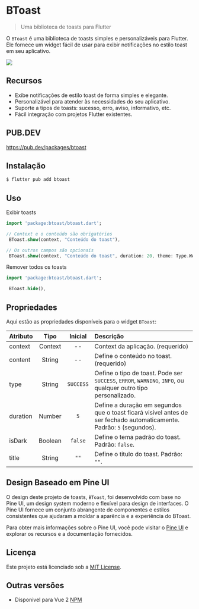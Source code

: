 # BToast

> Uma biblioteca de toasts para Flutter

O `BToast` é uma biblioteca de toasts simples e personalizáveis para Flutter. Ele fornece um widget fácil de usar para exibir notificações no estilo toast em seu aplicativo.

![](https://raw.githubusercontent.com/BtreeDevelopers/btoastflutter/main/exemplo.gif)

## Recursos

- Exibe notificações de estilo toast de forma simples e elegante.
- Personalizável para atender às necessidades do seu aplicativo.
- Suporte a tipos de toasts: sucesso, erro, aviso, informativo, etc.
- Fácil integração com projetos Flutter existentes.

## PUB.DEV

https://pub.dev/packages/btoast

## Instalação

```bash
$ flutter pub add btoast
```

## Uso

Exibir toasts
```dart
import 'package:btoast/btoast.dart';

// Context e o conteúdo são obrigatórios 
 BToast.show(context, "Conteúdo do toast"),

// Os outros campos são opcionais 
 BToast.show(context, "Conteúdo do toast", duration: 20, theme: Type.WARNING, isDark: true,title: 'Teste');
```

Remover todos os toasts
```dart
import 'package:btoast/btoast.dart';

 BToast.hide(),
```

## Propriedades

Aqui estão as propriedades disponíveis para o widget `BToast`:

| Atributo |  Tipo   |  Inicial  | Descrição                                                                                                                       |
| :------- | :-----: | :-------: | :------------------------------------------------------------------------------------------------------------------------------ |
| context  | Context  |    --     | Context da aplicação. (requerido)                                                                                         |
| content  | String  |    --     | Define o conteúdo no toast. (requerido)                                                                                         |
| type     | String  | `SUCCESS` | Oefine o tipo de toast. Pode ser `SUCCESS`, `ERROR`, `WARNING`, `INFO`, ou qualquer outro tipo personalizado.                   |
| duration | Number  |  `5`   | Define a duração em segundos que o toast ficará visível antes de ser fechado automaticamente. Padrão: `5` (segundos). |
| isDark   | Boolean |  `false`  | Define o tema padrão do toast. Padrão: `false`. |
| title   | String |  `""`  | Define o titulo do toast. Padrão: `""`. |

## Design Baseado em Pine UI

O design deste projeto de toasts, `BToast`, foi desenvolvido com base no Pine UI, um design system moderno e flexível para design de interfaces. O Pine UI fornece um conjunto abrangente de componentes e estilos consistentes que ajudaram a moldar a aparência e a experiência do BToast.

Para obter mais informações sobre o Pine UI, você pode visitar o [Pine UI](https://www.behance.net/gallery/161882269/Design-System-Pine-UI-v1-bTree) e explorar os recursos e a documentação fornecidos.

## Licença

Este projeto está licenciado sob a [MIT License](https://opensource.org/licenses/MIT).

## Outras versões

 - Disponivel para Vue 2 [NPM](https://www.npmjs.com/package/b-toast)
